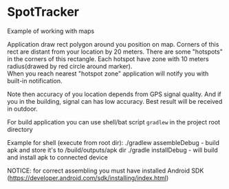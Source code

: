 SpotTracker
===========

Example of working with maps

Application draw rect polygon around you position on map. Corners of this rect are distant from your location by 20 meters. 
There are some "hotspots" in the corners of this rectangle. Each hotspot have zone with 10 meters radius(drawed by red circle around marker).  
When you reach nearest "hotspot zone" application will notify you with built-in notification.

Note then accuracy of you location depends from GPS signal quality. And if you in the building, signal can has low accuracy. 
Best result will be received in outdoor.

For build application you can use shell/bat script ``` gradlew ``` in the project root directory
  
Example for shell (execute from root dir):
   ./gradlew assembleDebug - build apk and store it's to /build/outputs/apk dir 
   ./gradle installDebug - will build and install apk to connected device
   
NOTICE: for correct assembling you must have installed Android SDK (https://developer.android.com/sdk/installing/index.html)






